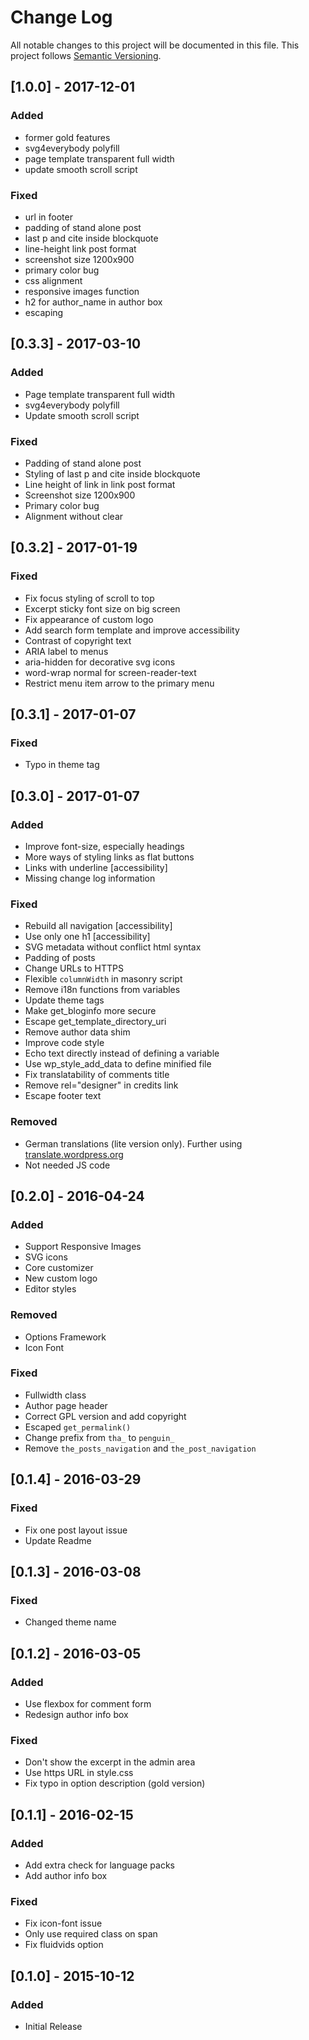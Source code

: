 # Change Log
All notable changes to this project will be documented in this file. This project follows [Semantic Versioning](http://semver.org/).

## [1.0.0] - 2017-12-01
### Added
- former gold features
- svg4everybody polyfill
- page template transparent full width
- update smooth scroll script

### Fixed
- url in footer
- padding of stand alone post
- last p and cite inside blockquote
- line-height link post format
- screenshot size 1200x900
- primary color bug
- css alignment
- responsive images function
- h2 for author_name in author box
- escaping

## [0.3.3] - 2017-03-10
### Added
- Page template transparent full width
- svg4everybody polyfill
- Update smooth scroll script

### Fixed
- Padding of stand alone post
- Styling of last p and cite inside blockquote
- Line height of link in link post format
- Screenshot size 1200x900
- Primary color bug
- Alignment without clear

## [0.3.2] - 2017-01-19
### Fixed
- Fix focus styling of scroll to top
- Excerpt sticky font size on big screen
- Fix appearance of custom logo
- Add search form template and improve accessibility
- Contrast of copyright text
- ARIA label to menus
- aria-hidden for decorative svg icons
- word-wrap normal for screen-reader-text
- Restrict menu item arrow to the primary menu

## [0.3.1] - 2017-01-07
### Fixed
- Typo in theme tag

## [0.3.0] - 2017-01-07
### Added
- Improve font-size, especially headings
- More ways of styling links as flat buttons
- Links with underline [accessibility]
- Missing change log information

### Fixed
- Rebuild all navigation [accessibility]
- Use only one h1 [accessibility]
- SVG metadata without conflict html syntax
- Padding of posts
- Change URLs to HTTPS
- Flexible `columnWidth` in masonry script
- Remove i18n functions from variables
- Update theme tags
- Make get_bloginfo more secure
- Escape get_template_directory_uri
- Remove author data shim
- Improve code style
- Echo text directly instead of defining a variable
- Use wp_style_add_data to define minified file
- Fix translatability of comments title
- Remove rel="designer" in credits link
- Escape footer text

### Removed
- German translations (lite version only). Further using [translate.wordpress.org](translate.wordpress.org)
- Not needed JS code

## [0.2.0] - 2016-04-24
### Added
- Support Responsive Images
- SVG icons
- Core customizer
- New custom logo
- Editor styles

### Removed
- Options Framework
- Icon Font

### Fixed
- Fullwidth class
- Author page header
- Correct GPL version and add copyright
- Escaped `get_permalink()`
- Change prefix from `tha_` to `penguin_`
- Remove `the_posts_navigation` and `the_post_navigation`

## [0.1.4] - 2016-03-29
### Fixed
- Fix one post layout issue
- Update Readme

## [0.1.3] - 2016-03-08
### Fixed
- Changed theme name

## [0.1.2] - 2016-03-05
### Added
- Use flexbox for comment form
- Redesign author info box

### Fixed
- Don't show the excerpt in the admin area
- Use https URL in style.css
- Fix typo in option description (gold version)

## [0.1.1] - 2016-02-15
### Added
- Add extra check for language packs
- Add author info box

### Fixed
- Fix icon-font issue
- Only use required class on span
- Fix fluidvids option

## [0.1.0] - 2015-10-12
### Added
- Initial Release
